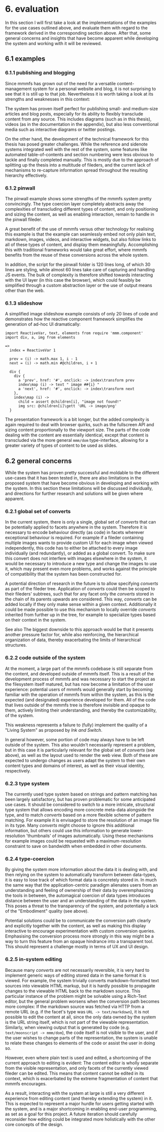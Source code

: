 # 6. evaluation
In this section I will first take a look at the implementations of the examples for the use cases outlined above,
and evaluate them with regard to the framework derived in the corresponding section above. After that, some general
concerns and insights that have become apparent while developing the system and working with it will be reviewed.

## 6.1 examples
### 6.1.1 publishing and blogging
Since mmmfs has grown out of the need for a versatile content-management system for a personal website and blog, it is
not surprising to see that it is still up to that job. Nevertheless it is worth taking a look at its strengths and
weaknesses in this context:

The system has proven itself perfect for publishing small- and medium-size articles and blog posts, especially for its
ability to flexibly transclude content from any source. This includes diagrams (such as in this thesis),
videos (as in the documentation in the appendix), but also less conventional media such as
interactive diagrams<mmm-embed path="../references/aspect-ratios" wrap="sidenote"></mmm-embed> or twitter postings.

On the other hand, the development of the technical framework for this thesis has posed greater challenges.
While the reference and sidenote systems integrated well with the rest of the system, some features like automated
table-of-contents and section numbering were less obvious to tackle and finally completed manually.
This is mostly due to the approach of splitting up the thesis into a multitude of fileders, and the current lack of
mechanisms to re-capture information spread throughout the resulting hierarchy effectively.

### 6.1.2 pinwall
The pinwall example shows some strengths of the mmmfs system pretty convincingly.
The type coercion layer completely abstracts away the complexities of transcluding different types of content,
and only positioning and sizing the content, as well as enabling interaction, remain to handle in the pinwall fileder.

A great benefit of the use of mmmfs versus other technology for realising this example is that the example can
seamlessly embed not only plain text, markdown, images, videos, and interactive widgets, but also follow links to all
of these types of content, and display them meaningfully. Accomplishing this with traditional frameworks would take
great effort, where mmmfs benefits from the reuse of these conversions across the whole system.

In addition, the script for the pinwall folder is 120 lines long, of which 30 lines are styling, while almost 60 lines
take care of capturing and handling JS events. The bulk of complexity is therefore shifted towards interacting with the
UI layer (in this case the browser), which could feasibly be simplified through a custom abstraction layer or the use of
output means other than the web.

### 6.1.3 slideshow
A simplified image slideshow example consists of only 20 lines of code and demonstrates how the reactive component
framework simplifies the generation of ad-hoc UI dramatically:

```moon
import ReactiveVar, text, elements from require 'mmm.component'
import div, a, img from elements

=>
  index = ReactiveVar 1

  prev = (i) -> math.max 1, i - 1
  next = (i) -> math.min #@children, i + 1

  div {
    div {
      a 'prev', href: '#', onclick: -> index\transform prev
      index\map (i) -> text " image ##{i} "
      a 'next', href: '#', onclick: -> index\transform next
    },
    index\map (i) ->
      child = assert @children[i], "image not found!"
      img src: @children[i]\gett 'URL -> image/png'
  }
```

The presentation framework is a bit longer, but the added complexity is again required to deal with browser quirks,
such as the fullscreen API and sizing content proportionally to the viewport size.
The parts of the code dealing with the content are essentially identical, except that content is transcluded via the
more general `mmm/dom` type-interface, allowing for a greater variety of types of content to be used as slides.

## 6.2 general concerns
While the system has proven pretty successful and moldable to the different use-cases that it has been tested in,
there are also limitations in the proposed system that have become obvious in developing and working with the system.
In this section these limitations will be discussed individually, and directions for further research and solutions will
be given where apparent.

### 6.2.1 global set of converts
In the current system, there is only a single, global set of *converts* that can be potentially applied to facets
anywhere in the system.
Therefore it is necessary to encode behaviour directly (as code) in facets wherever exceptional behaviour is required.
For example if a fileder containing multiple images wants to provide custom UI for each image when viewed independently,
this code has to either be attached to every image individually (and redundantly), or added as a global convert.
To make sure this convert does not interfere with images elsewhere in the system, it would be necessary to introduce
a new type and change the images to use it, which may present even more problems, and works against the principle of
compatibility that the system has been constructed for.

A potential direction of research in the future is to allow specifying *converts* as part of the fileder tree.
Application of *converts* could then be scoped to their fileders' subtrees, such that for any facet only the *converts*
stored in the chain of its parents upwards are considered.
This way, *converts* can be added locally if they only make sense within a given context.
Additionally it could be made possible to use this mechanism to locally override *converts* inherited from
further up in the tree, for example to specialize types based on their context in the system.

<mmm-embed wrap="marginnote" path="../references/alternatives-to-trees">See also </mmm-embed>
The biggest downside to this approach would be that it  presents another pressure factor for, while also reinforcing,
the hierarchical organization of data, thereby exacerbating the limits of hierarchical structures.

### 6.2.2 code outside of the system
At the moment, a large part of the mmmfs codebase is still separate from the content, and developed outside of mmmfs
itself. This is a result of the development process of mmmfs and was necessary to start the project as the filesystem
itself matured, but has now become a limitation of the user experience: potential users of mmmfs would generally start
by becoming familiar with the operation of mmmfs from within the system, as this is the expected (and designated)
experience developed for them. All of the code that lives outside of the mmmfs tree is therefore invisible and opaque
to them, actively limiting their understanding, and thereby the customizability, of the system.

This weakness represents a failure to (fully) implement the quality of a "Living System" as proposed by
*Ink and Switch*<mmm-embed path="../references/inkandswitch" wrap="sidenote"></mmm-embed>.

In general however, some portion of code may always have to be left outside of the system.
This also wouldn't necessarily represent a problem, but in this case it is particularly relevant
for the global set of *converts* (see above), as well as the layout used to render the web view. 
Both of these are expected to undergo changes as users adapt the system to their own content types and
domains of interest, as well as their visual identity, respectively.

### 6.2.3 type system
The currently used type system based on strings and pattern matching has been largely satisfactory,
but has proven problematic for some anticipated use cases.
It should be considered to switch to a more intricate,
structural type system that allows encoding more concrete meta-data alongside the type,
and to match *converts* based on a more flexible scheme of pattern matching.
For example it is envisaged to store the resolution of an image file in its type.
Many *converts* might choose to ignore this additional information,
but others could use this information to generate lower-resolution 'thumbnails' of images automatically.
Using these mechanisms for example images could be requested with a maximum-resolution constraint to save on bandwidth
when embedded in other documents.

### 6.2.4 type-coercion
By giving the system more information about the data it is dealing with,
and then relying on the system to automatically transform between data-types,
it is easy to lose track of which format data is concretely stored in.
In much the same way that the application-centric paradigm alienates users from an understanding
and feeling of ownership of their data by overemphasizing the tools in between,
the automagical coercion of data types introduces distance between the user and
an understanding of the data in the system.
This poses a threat to the transparency of the system, and potentially a lack of the "Embodiment" quality (see above).

Potential solutions could be to communicate the conversion path clearly and explicitly together with the content,
as well as making this display interactive to encourage experimentation with custom conversion queries.
Emphasising the conversion process more strongly in this way might be a way to turn this feature from an opaque
hindrance into a transparent tool. This should represent a challenge mostly in terms of UX and UI design.

### 6.2.5 in-system editing
Because many *converts* are not necessarily reversible, it is very hard to implement generic ways of editing stored data
in the same format it is viewed. For example, the system trivially converts markdown-formatted text sources into
viewable HTML markup, but it is hardly possible to propagate changes to the viewable HTML back to the markdown source.
This particular instance of the problem might be solvable using a Rich-Text editor, but the general problem worsens when
the conversion path becomes more complex: If the markdown source was fetched via HTTP from a remote URL (e.g. if the
facet's type was `URL -> text/markdown`), it is not possible to edit the content at all, since the only data owned by
the system is the URL string itself, which is not part of the viewable representation. Similarly, when viewing output
that is generated by code (e.g. `text/moonscript -> mmm/dom`), the code itself is not visible to the user, and if the
user wishes to change parts of the representation, the system is unable to relate these changes to elements of the code
or assist the user in doing so.

However, even where plain text is used and edited, a shortcoming of the current approach to editing is evident:
The content editor is wholly separate from the visible representation, and only facets of the currently viewed fileder
can be edited. This means that content cannot be edited in its context, which is exacerbated by the extreme
fragmentation of content that mmmfs encourages. 

As a result, interacting with the system at large is still a very different experience from editing content (and
thereby extending the system) in it. This is expected to represent a major hurdle for users getting started with the
system, and is a major shortcoming in enabling end-user programming, as set as a goal for this project.
A future iteration should carefully reconsider how editing could be integrated more holistically with the other core
concepts of the design.
